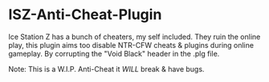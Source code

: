 # ISZ-Anti-Cheat-Plugin
Ice Station Z has a bunch of cheaters, my self included. They ruin the online play, this plugin aims too disable NTR-CFW cheats & plugins during online gameplay. By corrupting the "Void Black" header in the .plg file. 

Note: This is a W.I.P. Anti-Cheat it *WILL* break & have bugs.
